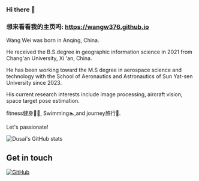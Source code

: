 ### Hi there 👋

### 想来看看我的主页吗: https://wangw376.github.io

Wang Wei was born in Anqing, China. 

He received the B.S.degree in geographic information science in 2021 from Chang'an University, Xi 'an, China. 

He has been working toward the M.S degree in aerospace science and technology with the School of Aeronautics and Astronautics of Sun Yat-sen University since 2023.

His current research interests include image processing, aircraft vision, space target pose estimation.

fitness健身🏋️‍♂️, Swimming🏊‍,and journey旅行🛫.  

Let's passionate!

![Dusai's GitHub stats](https://github-readme-stats.vercel.app/api?username=stacklens&show_icons=true&theme=radical)

## Get in touch

[![GitHub](https://img.shields.io/badge/GitHub-grey?logo=github)](https://github.com/wangw376)

<!--
**wangw376/wangw376** is a ✨ _special_ ✨ repository because its `README.md` (this file) appears on your GitHub profile.

Here are some ideas to get you started:

- 🔭 I’m currently working on ...
- 🌱 I’m currently learning ...
- 👯 I’m looking to collaborate on ...
- 🤔 I’m looking for help with ...
- 💬 Ask me about ...
- 📫 How to reach me: ...
- 😄 Pronouns: ...
- ⚡ Fun fact: ...
-->
